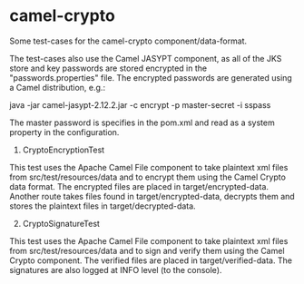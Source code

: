 camel-crypto
===========

Some test-cases for the camel-crypto component/data-format.

The test-cases also use the Camel JASYPT component, as all of the JKS store
and key passwords are stored encrypted in the "passwords.properties" file. The
encrypted passwords are generated using a Camel distribution, e.g.:

java -jar camel-jasypt-2.12.2.jar -c encrypt -p master-secret -i sspass

The master password is specifies in the pom.xml and read as a system property
in the configuration.

1) CryptoEncryptionTest

This test uses the Apache Camel File component to take plaintext xml files from
src/test/resources/data and to encrypt them using the Camel Crypto data format.
The encrypted files are placed in target/encrypted-data. Another route takes
files found in target/encrypted-data, decrypts them and stores the plaintext
files in target/decrypted-data.

2) CryptoSignatureTest

This test uses the Apache Camel File component to take plaintext xml files from
src/test/resources/data and to sign and verify them using the Camel Crypto
component. The verified files are placed in target/verified-data. The
signatures are also logged at INFO level (to the console).

